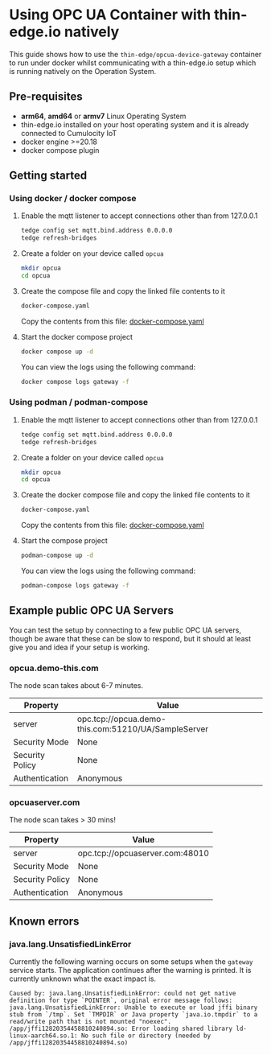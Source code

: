 # Using OPC UA Container with thin-edge.io natively

This guide shows how to use the `thin-edge/opcua-device-gateway` container to run under docker whilst communicating with a thin-edge.io setup which is running natively on the Operation System.

## Pre-requisites

* **arm64**, **amd64** or **armv7** Linux Operating System
* thin-edge.io installed on your host operating system and it is already connected to Cumulocity IoT
* docker engine >=20.18
* docker compose plugin

## Getting started

### Using docker / docker compose

1. Enable the mqtt listener to accept connections other than from 127.0.0.1

    ```sh
    tedge config set mqtt.bind.address 0.0.0.0
    tedge refresh-bridges
    ```

2. Create a folder on your device called `opcua`

    ```sh
    mkdir opcua
    cd opcua
    ```

3. Create the compose file and copy the linked file contents to it

    ```sh
    docker-compose.yaml
    ```

    Copy the contents from this file: [docker-compose.yaml](./docker-compose.yml)

4. Start the docker compose project

    ```sh
    docker compose up -d
    ```
    
    You can view the logs using the following command:

    ```sh
    docker compose logs gateway -f
    ```

### Using podman / podman-compose

1. Enable the mqtt listener to accept connections other than from 127.0.0.1

    ```sh
    tedge config set mqtt.bind.address 0.0.0.0
    tedge refresh-bridges
    ```

2. Create a folder on your device called `opcua`

    ```sh
    mkdir opcua
    cd opcua
    ```

3. Create the docker compose file and copy the linked file contents to it

    ```sh
    docker-compose.yaml
    ```

    Copy the contents from this file: [docker-compose.yaml](./docker-compose.podman.yml)

4. Start the compose project

    ```sh
    podman-compose up -d
    ```
    
    You can view the logs using the following command:

    ```sh
    podman-compose logs gateway -f
    ```

## Example public OPC UA Servers

You can test the setup by connecting to a few public OPC UA servers, though be aware that these can be slow to respond, but it should at least give you and idea if your setup is working.

### opcua.demo-this.com

The node scan takes about 6-7 minutes.

|Property|Value|
|--|--|
|server|opc.tcp://opcua.demo-this.com:51210/UA/SampleServer|
|Security Mode|None|
|Security Policy|None|
|Authentication|Anonymous|


### opcuaserver.com

The node scan takes > 30 mins!

|Property|Value|
|--|--|
|server|opc.tcp://opcuaserver.com:48010|
|Security Mode|None|
|Security Policy|None|
|Authentication|Anonymous|


## Known errors

### java.lang.UnsatisfiedLinkError

Currently the following warning occurs on some setups when the `gateway` service starts. The application continues after the warning is printed. It is currently unknown what the exact impact is.

```log
Caused by: java.lang.UnsatisfiedLinkError: could not get native definition for type `POINTER`, original error message follows: java.lang.UnsatisfiedLinkError: Unable to execute or load jffi binary stub from `/tmp`. Set `TMPDIR` or Java property `java.io.tmpdir` to a read/write path that is not mounted "noexec".
/app/jffi12820354458810240894.so: Error loading shared library ld-linux-aarch64.so.1: No such file or directory (needed by /app/jffi12820354458810240894.so)
```
